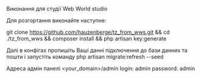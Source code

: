 <p>Виконання для студії Web World studio</p>

Для розгортання виконайте наступне:

git clone https://github.com/hauzenberge/tz_from_wws.git && cd ./tz_from_wws && composer install && php artisan key:generate

Далі в конфігах пропишіть Ваші данні підключення до бази данних та пошти і запустіть команду php artisan migrate:refresh --seed

Адреса адмін панелі <your_domain>/admin login: admin password: admin
